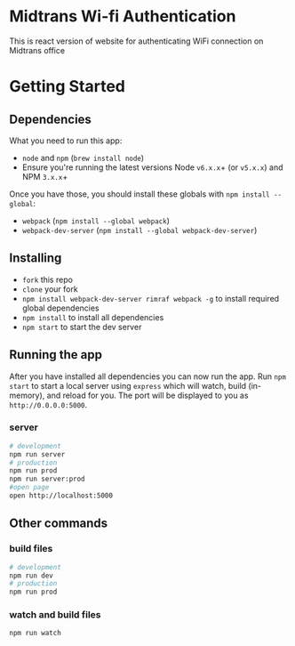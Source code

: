 # Midtrans Wi-fi Authentication
This is react version of website for authenticating WiFi connection on Midtrans office

# Getting Started
## Dependencies
What you need to run this app:
* `node` and `npm` (`brew install node`)
* Ensure you're running the latest versions Node `v6.x.x`+ (or `v5.x.x`) and NPM `3.x.x`+

Once you have those, you should install these globals with `npm install --global`:
* `webpack` (`npm install --global webpack`)
* `webpack-dev-server` (`npm install --global webpack-dev-server`)


## Installing
* `fork` this repo
* `clone` your fork
* `npm install webpack-dev-server rimraf webpack -g` to install required global dependencies
* `npm install` to install all dependencies
* `npm start` to start the dev server

## Running the app
After you have installed all dependencies you can now run the app. Run `npm start` to start a local server using `express` which will watch, build (in-memory), and reload for you. The port will be displayed to you as `http://0.0.0.0:5000`.

### server
```bash
# development
npm run server
# production
npm run prod
npm run server:prod
#open page
open http://localhost:5000
```

## Other commands

### build files
```bash
# development
npm run dev
# production
npm run prod
```

### watch and build files
```bash
npm run watch
```
